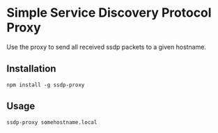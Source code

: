 # Simple Service Discovery Protocol Proxy

Use the proxy to send all received ssdp packets to a given hostname.

## Installation

```
npm install -g ssdp-proxy
```

## Usage
```
ssdp-proxy somehostname.local
```
